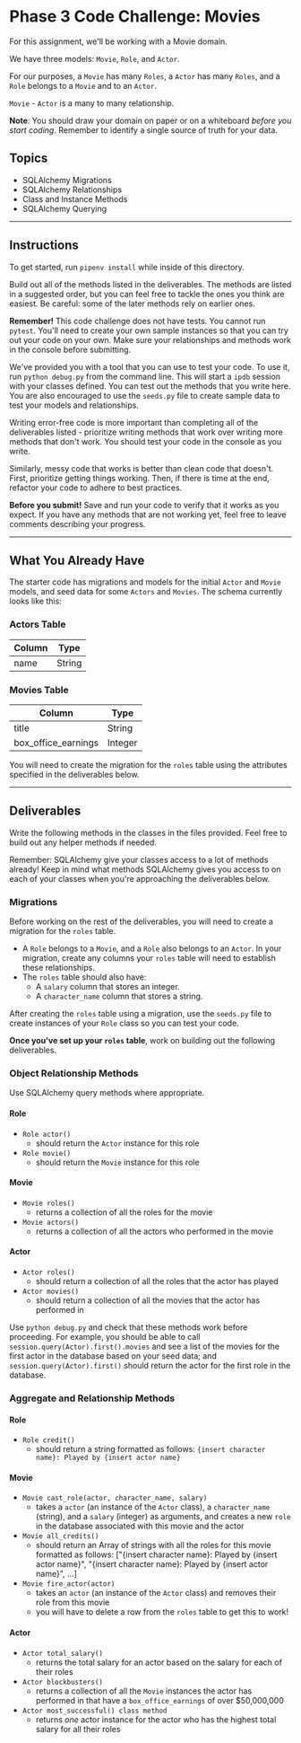 # Phase 3 Code Challenge: Movies

For this assignment, we'll be working with a Movie domain.

We have three models: `Movie`, `Role`, and `Actor`.

For our purposes, a `Movie` has many `Roles`, a `Actor` has many `Roles`, and a
`Role` belongs to a `Movie` and to an `Actor`.

`Movie` - `Actor` is a many to many relationship.

**Note**: You should draw your domain on paper or on a whiteboard _before you
start coding_. Remember to identify a single source of truth for your data.

## Topics

- SQLAlchemy Migrations
- SQLAlchemy Relationships
- Class and Instance Methods
- SQLAlchemy Querying

***

## Instructions

To get started, run `pipenv install` while inside of this directory.

Build out all of the methods listed in the deliverables. The methods are listed
in a suggested order, but you can feel free to tackle the ones you think are
easiest. Be careful: some of the later methods rely on earlier ones.

**Remember!** This code challenge does not have tests. You cannot run `pytest`.
 You'll need to create your own sample instances so
that you can try out your code on your own. Make sure your relationships and
methods work in the console before submitting.

We've provided you with a tool that you can use to test your code. To use it,
run `python debug.py` from the command line. This will start a `ipdb` session with
your classes defined. You can test out the methods that you write here. You are
also encouraged to use the `seeds.py` file to create sample data to test your
models and relationships.

Writing error-free code is more important than completing all of the
deliverables listed - prioritize writing methods that work over writing more
methods that don't work. You should test your code in the console as you write.

Similarly, messy code that works is better than clean code that doesn't. First,
prioritize getting things working. Then, if there is time at the end, refactor
your code to adhere to best practices.

**Before you submit!** Save and run your code to verify that it works as you
expect. If you have any methods that are not working yet, feel free to leave
comments describing your progress.

***

## What You Already Have

The starter code has migrations and models for the initial `Actor` and `Movie`
models, and seed data for some `Actors` and `Movies`. The schema currently looks
like this:

### Actors Table

| Column | Type   |
| ------ | ------ |
| name   | String |

### Movies Table

| Column              | Type    |
| ------------------- | ------- |
| title               | String  |
| box_office_earnings | Integer |

You will need to create the migration for the `roles` table using the attributes
specified in the deliverables below.

***

## Deliverables

Write the following methods in the classes in the files provided. Feel free to
build out any helper methods if needed.

Remember: SQLAlchemy give your classes access to a lot of methods already!
Keep in mind what methods SQLAlchemy gives you access to on each of your
classes when you're approaching the deliverables below.

### Migrations

Before working on the rest of the deliverables, you will need to create a
migration for the `roles` table.

- A `Role` belongs to a `Movie`, and a `Role` also belongs to an `Actor`. In
  your migration, create any columns your `roles` table will need to establish
  these relationships.
- The `roles` table should also have:
  - A `salary` column that stores an integer.
  - A `character_name` column that stores a string.

After creating the `roles` table using a migration, use the `seeds.py` file to
create instances of your `Role` class so you can test your code.

**Once you've set up your `roles` table**, work on building out the following
deliverables.

### Object Relationship Methods

Use SQLAlchemy query methods where
appropriate.

#### Role

- `Role actor()`
  - should return the `Actor` instance for this role
- `Role movie()`
  - should return the `Movie` instance for this role

#### Movie

- `Movie roles()`
  - returns a collection of all the roles for the movie
- `Movie actors()`
  - returns a collection of all the actors who performed in the movie

#### Actor

- `Actor roles()`
  - should return a collection of all the roles that the actor has played
- `Actor movies()`
  - should return a collection of all the movies that the actor has performed in

Use `python debug.py` and check that these methods work before proceeding. For
example, you should be able to call `session.query(Actor).first().movies` and see a list of the
movies for the first actor in the database based on your seed data; and
`session.query(Actor).first()` should return the actor for the first role in the database.

### Aggregate and Relationship Methods

#### Role

- `Role credit()`
  - should return a string formatted as follows:
    `{insert character name}: Played by {insert actor name}`

#### Movie

- `Movie cast_role(actor, character_name, salary)`
  - takes a `actor` (an instance of the `Actor` class), a `character_name`
    (string), and a `salary` (integer) as arguments, and creates a new `role` in
    the database associated with this movie and the actor
- `Movie all_credits()`
  - should return an Array of strings with all the roles for this movie
    formatted as follows:
    ["{insert character name}: Played by {insert actor name}", "{insert character name}: Played by {insert actor name}", ...]
- `Movie fire_actor(actor)`
  - takes an `actor` (an instance of the `Actor` class) and removes their role from this movie
  - you will have to delete a row from the `roles` table to get this to work!

#### Actor

- `Actor total_salary()`
  - returns the total salary for an actor based on the salary for each of their
    roles
- `Actor blockbusters()`
  - returns a collection of all the `Movie` instances the actor has performed in
    that have a `box_office_earnings` of over $50,000,000
- `Actor most_successful() class method`
  - returns _one_ actor instance for the actor who has the highest total salary
    for all their roles
